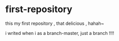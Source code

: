 # first-repository
this my first repository , that delicious ,  hahah~

i writed when i as a branch-master, just a branch !!!!
